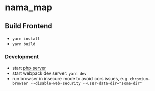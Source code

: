 # nama_map

## Build Frontend
- `yarn install`
- `yarn build`

### Development

- start [php server](https://codeberg.org/nama-coop/shop-api)
- start webpack dev server: `yarn dev`
- run browser in insecure mode to avoid cors issues, e.g. `chromium-browser --disable-web-security --user-data-dir="some-dir"`
